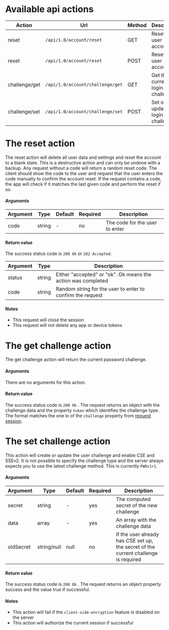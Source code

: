 # Available api actions
| Action | Url | Method | Description |
| --- | --- | --- | --- |
| reset         | `/api/1.0/account/reset`         | GET  | Reset the user account |
| reset         | `/api/1.0/account/reset`         | POST | Reset the user account |
| challenge/get | `/api/1.0/account/challenge/get` | GET  | Get the current login challenge |
| challenge/set | `/api/1.0/account/challenge/set` | POST | Set or update the login challenge |


# The reset action
The reset action will delete all user data and settings and reset the account to a blank state.
This is a destructive action and can only be undone with a backup.
Any request without a code will return a random reset code.
The client should show the code to the user and request that the user enters the code manually to confirm the account reset.
If the request contains a code, the app will check if it matches the last given code and perform the reset if so.

#### Arguments
| Argument | Type | Default | Required | Description |
| --- | --- | --- | --- | --- |
| code | string | - | no | The code for the user to enter |

#### Return value
The success status code is `200 Ok` or `202 Accepted`.

| Argument | Type | Description |
| --- | --- | --- |
| status | string | Either "accepted" or "ok". Ok means the action was completed |
| code | string | Random string for the user to enter to confirm the request |

#### Notes
 - This request will close the session
 - This request will not delete any app or device tokens


# The get challenge action
The get challenge action will return the current password challenge.

#### Arguments
There are no arguments for this action.

#### Return value
The success status code is `200 Ok` .
The request returns an object with the challenge data and the property `token` which identifies the challenge type.
The format matches the one in of the `challenge` property from [request session](./Session-Api#the-request-action).


# The set challenge action
This action will create or update the user challenge and enable CSE and SSEv2.
It is not possible to specify the challenge type and the server always expects you to use the latest challenge method.
This is currently `PWDv1r1`.

#### Arguments
| Argument | Type | Default | Required | Description |
| --- | --- | --- | --- | --- |
| secret | string | - | yes | The computed secret of the new challenge |
| data | array | - | yes | An array with the challenge data |
| oldSecret | string/null | null | no | If the user already has CSE set up, the secret of the current challenge is required |

#### Return value
The success status code is `200 Ok` .
The request returns an object property success and the value true if successful.

#### Notes
 - This action will fail if the `client-side-encryption` feature is disabled on the server
 - This action will authorize the current session if successful